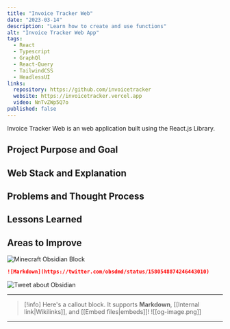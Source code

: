 ```yaml
---
title: "Invoice Tracker Web"
date: "2023-03-14"
description: "Learn how to create and use functions"
alt: "Invoice Tracker Web App"
tags:
  - React
  - Typescript
  - GraphQl
  - React-Query
  - TailwindCSS
  - HeadlessUI
links:
  repository: https://github.com/invoicetracker
  website: https://invoicetracker.vercel.app
  video: NnTvZWp5Q7o
published: false
---
```


Invoice Tracker Web is an web application built using the React.js Library.

## Project Purpose and Goal

## Web Stack and Explanation

## Problems and Thought Process

## Lessons Learned

## Areas to Improve

![Minecraft Obsidian Block](https://www.youtube.com/watch?v=NnTvZWp5Q7o)

```md
![Markdown](https://twitter.com/obsdmd/status/1580548874246443010)
```

![Tweet about Obsidian](https://twitter.com/obsdmd/status/1580548874246443010)

---

> [!info]
> Here's a callout block.
> It supports **Markdown**, [[Internal link|Wikilinks]], and [[Embed files|embeds]]!
> ![[og-image.png]]

<!-- Links to Prev and Next Project -->

<!-- FOOTER --->

---
